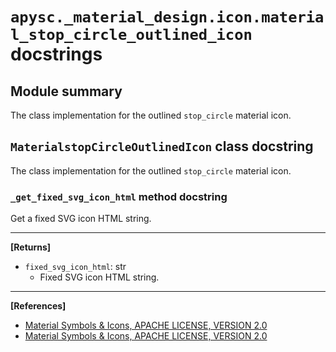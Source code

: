 # `apysc._material_design.icon.material_stop_circle_outlined_icon` docstrings

## Module summary

The class implementation for the outlined `stop_circle` material icon.

## `MaterialstopCircleOutlinedIcon` class docstring

The class implementation for the outlined `stop_circle` material icon.

### `_get_fixed_svg_icon_html` method docstring

Get a fixed SVG icon HTML string.<hr>

**[Returns]**

- `fixed_svg_icon_html`: str
  - Fixed SVG icon HTML string.

<hr>

**[References]**

- [Material Symbols & Icons, APACHE LICENSE, VERSION 2.0](https://fonts.google.com/icons?icon.size=24&icon.color=%23e8eaed)
- [Material Symbols & Icons, APACHE LICENSE, VERSION 2.0](https://www.apache.org/licenses/LICENSE-2.0.html)